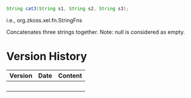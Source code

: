 ``` java
String cat3(String s1, String s2, String s3);
```

  
i.e.,
<javadoc method="cat3(java.lang.String, java.lang.String, java.lang.String)">org.zkoss.xel.fn.StringFns</javadoc>

Concatenates three strings together. Note: null is considered as empty.

# Version History

| Version | Date | Content |
|---------|------|---------|
|         |      |         |

